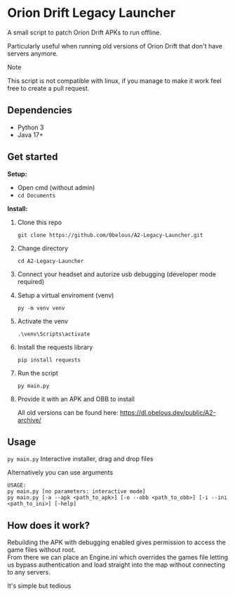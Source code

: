 <!-- @import "[TOC]" {cmd="toc" depthFrom=1 depthTo=6 orderedList=false} -->
# Orion Drift Legacy Launcher

A small script to patch Orion Drift APKs to run offline.

Particularly useful when running old versions of Orion Drift that don't have servers anymore.

> [!NOTE]
> This script is not compatible with linux, if you manage to make it work feel free to create a pull request.

## Dependencies
- Python 3
- Java 17+

## Get started

**Setup:**

- Open cmd (without admin)
- `cd Documents`

**Install:**

1. Clone this repo

    `git clone https://github.com/0belous/A2-Legacy-Launcher.git`

2. Change directory

    `cd A2-Legacy-Launcher`

4. Connect your headset and autorize usb debugging (developer mode required)

5. Setup a virtual enviroment (venv)
  
   `py -m venv venv`

8. Activate the venv
  
   `.\venv\Scripts\activate`

9. Install the requests library
   
   `pip install requests`

10. Run the script

    `py main.py`

11. Provide it with an APK and OBB to install

    All old versions can be found here: https://dl.obelous.dev/public/A2-archive/

## Usage
`py main.py` Interactive installer, drag and drop files

Alternatively you can use arguments
```
USAGE:
py main.py [no parameters: interactive mode]
py main.py [-a --apk <path_to_apk>] [-o --obb <path_to_obb>] [-i --ini <path_to_ini>] [-help]
```

## How does it work?
Rebuilding the APK with debugging enabled gives permission to access the game files without root. <br>
From there we can place an Engine.ini which overrides the games file letting us bypass authentication and load straight into the map without connecting to any servers.

It's simple but tedious
